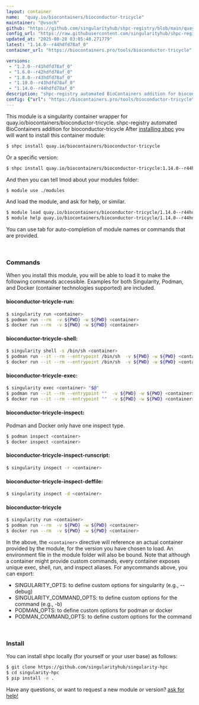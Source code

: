 ```yaml
---
layout: container
name:  "quay.io/biocontainers/bioconductor-tricycle"
maintainer: "@vsoch"
github: "https://github.com/singularityhub/shpc-registry/blob/main/quay.io/biocontainers/bioconductor-tricycle/container.yaml"
config_url: "https://raw.githubusercontent.com/singularityhub/shpc-registry/main/quay.io/biocontainers/bioconductor-tricycle/container.yaml"
updated_at: "2025-08-28 03:05:48.271779"
latest: "1.14.0--r44hdfd78af_0"
container_url: "https://biocontainers.pro/tools/bioconductor-tricycle"

versions:
 - "1.2.0--r41hdfd78af_0"
 - "1.6.0--r42hdfd78af_0"
 - "1.8.0--r43hdfd78af_0"
 - "1.10.0--r43hdfd78af_0"
 - "1.14.0--r44hdfd78af_0"
description: "shpc-registry automated BioContainers addition for bioconductor-tricycle"
config: {"url": "https://biocontainers.pro/tools/bioconductor-tricycle", "maintainer": "@vsoch", "description": "shpc-registry automated BioContainers addition for bioconductor-tricycle", "latest": {"1.14.0--r44hdfd78af_0": "sha256:a4e5e4c7fc4d770b44c091cabd3e95ae3d86f639177dc562ba834fd003870633"}, "tags": {"1.2.0--r41hdfd78af_0": "sha256:d9c1dfbd26233cac9a36d1465e4deda7e1f0f4542130347cb74cc2a469d4b336", "1.6.0--r42hdfd78af_0": "sha256:0579e71acae079f25e69d724b130e9de75285d83827158f74a74a4d793c1389c", "1.8.0--r43hdfd78af_0": "sha256:41873dc934bf14659dd0057dfbae8c4a9a60c55df7b6323a5f591f4133e6a14c", "1.10.0--r43hdfd78af_0": "sha256:44b862cbb41febeb1073cde994b43bf6fb86b035d02ec76523c3f6ce0e6fd7f0", "1.14.0--r44hdfd78af_0": "sha256:a4e5e4c7fc4d770b44c091cabd3e95ae3d86f639177dc562ba834fd003870633"}, "docker": "quay.io/biocontainers/bioconductor-tricycle"}
---
```


This module is a singularity container wrapper for quay.io/biocontainers/bioconductor-tricycle.
shpc-registry automated BioContainers addition for bioconductor-tricycle
After [installing shpc](#install) you will want to install this container module:


```bash
$ shpc install quay.io/biocontainers/bioconductor-tricycle
```

Or a specific version:

```bash
$ shpc install quay.io/biocontainers/bioconductor-tricycle:1.14.0--r44hdfd78af_0
```

And then you can tell lmod about your modules folder:

```bash
$ module use ./modules
```

And load the module, and ask for help, or similar.

```bash
$ module load quay.io/biocontainers/bioconductor-tricycle/1.14.0--r44hdfd78af_0
$ module help quay.io/biocontainers/bioconductor-tricycle/1.14.0--r44hdfd78af_0
```

You can use tab for auto-completion of module names or commands that are provided.

<br>

### Commands

When you install this module, you will be able to load it to make the following commands accessible.
Examples for both Singularity, Podman, and Docker (container technologies supported) are included.

#### bioconductor-tricycle-run:

```bash
$ singularity run <container>
$ podman run --rm  -v ${PWD} -w ${PWD} <container>
$ docker run --rm  -v ${PWD} -w ${PWD} <container>
```

#### bioconductor-tricycle-shell:

```bash
$ singularity shell -s /bin/sh <container>
$ podman run --it --rm --entrypoint /bin/sh  -v ${PWD} -w ${PWD} <container>
$ docker run --it --rm --entrypoint /bin/sh  -v ${PWD} -w ${PWD} <container>
```

#### bioconductor-tricycle-exec:

```bash
$ singularity exec <container> "$@"
$ podman run --it --rm --entrypoint ""  -v ${PWD} -w ${PWD} <container> "$@"
$ docker run --it --rm --entrypoint ""  -v ${PWD} -w ${PWD} <container> "$@"
```

#### bioconductor-tricycle-inspect:

Podman and Docker only have one inspect type.

```bash
$ podman inspect <container>
$ docker inspect <container>
```

#### bioconductor-tricycle-inspect-runscript:

```bash
$ singularity inspect -r <container>
```

#### bioconductor-tricycle-inspect-deffile:

```bash
$ singularity inspect -d <container>
```



#### bioconductor-tricycle

```bash
$ singularity run <container>
$ podman run --rm  -v ${PWD} -w ${PWD} <container>
$ docker run --rm  -v ${PWD} -w ${PWD} <container>
```


In the above, the `<container>` directive will reference an actual container provided
by the module, for the version you have chosen to load. An environment file in the
module folder will also be bound. Note that although a container
might provide custom commands, every container exposes unique exec, shell, run, and
inspect aliases. For anycommands above, you can export:

 - SINGULARITY_OPTS: to define custom options for singularity (e.g., --debug)
 - SINGULARITY_COMMAND_OPTS: to define custom options for the command (e.g., -b)
 - PODMAN_OPTS: to define custom options for podman or docker
 - PODMAN_COMMAND_OPTS: to define custom options for the command

<br>

### Install

You can install shpc locally (for yourself or your user base) as follows:

```bash
$ git clone https://github.com/singularityhub/singularity-hpc
$ cd singularity-hpc
$ pip install -e .
```

Have any questions, or want to request a new module or version? [ask for help!](https://github.com/singularityhub/singularity-hpc/issues)